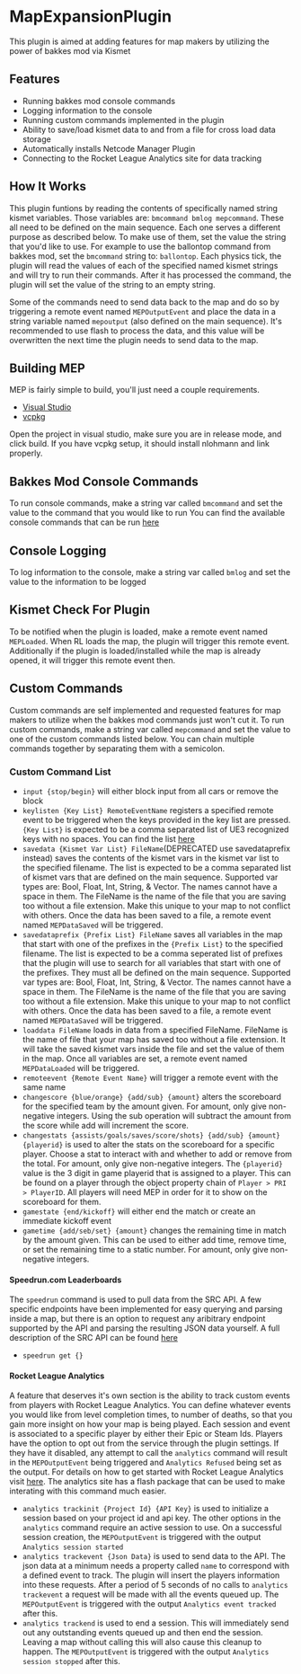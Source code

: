 # MapExpansionPlugin
This plugin is aimed at adding features for map makers by utilizing the power of bakkes mod via Kismet

## Features
- Running bakkes mod console commands
- Logging information to the console
- Running custom commands implemented in the plugin
- Ability to save/load kismet data to and from a file for cross load data storage
- Automatically installs Netcode Manager Plugin
- Connecting to the Rocket League Analytics site for data tracking

## How It Works
This plugin funtions by reading the contents of specifically named string kismet variables. Those variables are: `bmcommand bmlog mepcommand`. These all need to be defined on the main sequence. Each one serves a different purpose as described below. To make use of them, set the value the string that you'd like to use. For example to use the ballontop command from bakkes mod, set the `bmcommand` string to: `ballontop`. Each physics tick, the plugin will read the values of each of the specified named kismet strings and will try to run their commands. After it has processed the command, the plugin will set the value of the string to an empty string. 

Some of the commands need to send data back to the map and do so by triggering a remote event named `MEPOutputEvent` and place the data in a string variable named `mepoutput` (also defined on the main sequence). It's recommended to use flash to process the data, and this value will be overwritten the next time the plugin needs to send data to the map.

## Building MEP
MEP is fairly simple to build, you'll just need a couple requirements.
- [Visual Studio](https://visualstudio.microsoft.com/)
- [vcpkg](https://learn.microsoft.com/en-us/vcpkg/get_started/get-started-msbuild?pivots=shell-powershell) 

Open the project in visual studio, make sure you are in release mode, and click build. If you have vcpkg setup, it should install nlohmann and link properly.

## Bakkes Mod Console Commands
To run console commands, make a string var called `bmcommand` and set the value to the command that you would like to run
You can find the available console commands that can be run [here](https://bakkesmod.fandom.com/wiki/Category:Console_commands)

## Console Logging
To log information to the console, make a string var called `bmlog` and set the value to the information to be logged

## Kismet Check For Plugin
To be notified when the plugin is loaded, make a remote event named `MEPLoaded`. When RL loads the map, the plugin will trigger this remote event. Additionally if the plugin is loaded/installed while the map is already opened, it will trigger this remote event then.

## Custom Commands
Custom commands are self implemented and requested features for map makers to utilize when the bakkes mod commands just won't cut it.
To run custom commands, make a string var called `mepcommand` and set the value to one of the custom commands listed below. You can chain multiple commands together by separating them with a semicolon.

### Custom Command List
- `input {stop/begin}` will either block input from all cars or remove the block
- `keylisten {Key List} RemoteEventName` registers a specified remote event to be triggered when the keys provided in the key list are pressed. `{Key List}` is expected to be a comma separated list of UE3 recognized keys with no spaces. You can find the list [here](https://docs.unrealengine.com/udk/Three/KeyBinds.html)
- `savedata {Kismet Var List} FileName`(DEPRECATED use savedataprefix instead) saves the contents of the kismet vars in the kismet var list to the specified filename. The list is expected to be a comma separated list of kismet vars that are defined on the main sequence. Supported var types are: Bool, Float, Int, String, & Vector. The names cannot have a space in them. The FileName is the name of the file that you are saving too without a file extension. Make this unique to your map to not conflict with others. Once the data has been saved to a file, a remote event named `MEPDataSaved` will be triggered.
- `savedataprefix {Prefix List} FileName` saves all variables in the map that start with one of the prefixes in the `{Prefix List}` to the specified filename. The list is expected to be a comma seperated list of prefixes that the plugin will use to search for all variables that start with one of the prefixes. They must all be defined on the main sequence. Supported var types are: Bool, Float, Int, String, & Vector. The names cannot have a space in them. The FileName is the name of the file that you are saving too without a file extension. Make this unique to your map to not conflict with others. Once the data has been saved to a file, a remote event named `MEPDataSaved` will be triggered.
- `loaddata FileName` loads in data from a specified FileName. FileName is the name of file that your map has saved too without a file extension. It will take the saved kismet vars inside the file and set the value of them in the map. Once all variables are set, a remote event named `MEPDataLoaded` will be triggered.
- `remoteevent {Remote Event Name}` will trigger a remote event with the same name
- `changescore {blue/orange} {add/sub} {amount}` alters the scoreboard for the specified team by the amount given. For amount, only give non-negative integers. Using the sub operation will subtract the amount from the score while add will increment the score.
- `changestats {assists/goals/saves/score/shots} {add/sub} {amount} {playerid}` is used to alter the stats on the scoreboard for a specific player. Choose a stat to interact with and whether to add or remove from the total. For amount, only give non-negative integers. The `{playerid}` value is the 3 digit in game playerid that is assigned to a player. This can be found on a player through the object property chain of `Player > PRI > PlayerID`. All players will need MEP in order for it to show on the scoreboard for them.
- `gamestate {end/kickoff}` will either end the match or create an immediate kickoff event
- `gametime {add/seb/set} {amount}` changes the remaining time in match by the amount given. This can be used to either add time, remove time, or set the remaining time to a static number. For amount, only give non-negative integers.
#### Speedrun.com Leaderboards
The `speedrun` command is used to pull data from the SRC API. A few specific endpoints have been implemented for easy querying and parsing inside a map, but there is an option to request any aribitrary endpoint supported by the API and parsing the resulting JSON data yourself. A full description of the SRC API can be found [here](https://github.com/speedruncomorg/api)
- `speedrun get {}`
#### Rocket League Analytics
A feature that deserves it's own section is the ability to track custom events from players with Rocket League Analytics. You can define whatever events you would like from level completion times, to number of deaths, so that you gain more insight on how your map is being played. Each session and event is associated to a specific player by either their Epic or Steam Ids. Players have the option to opt out from the service through the plugin settings. If they have it disabled, any attempt to call the `analytics` command will result in the `MEPOutputEvent` being triggered and `Analytics Refused` being set as the output. For details on how to get started with Rocket League Analytics visit [here](https://analytics.rocketleaguemapmaking.com/). The analytics site has a flash package that can be used to make interating with this command much easier.
- `analytics trackinit {Project Id} {API Key}` is used to initialize a session based on your project id and api key. The other options in the `analytics` command require an active session to use. On a successful session creation, the `MEPOutputEvent` is triggered with the output `Analytics session started`
- `analytics trackevent {Json Data}` is used to send data to the API. The json data at a minimum needs a property called `name` to correspond with a defined event to track. The plugin will insert the players information into these requests. After a period of 5 seconds of no calls to `analytics trackevent` a request will be made with all the events queued up. The `MEPOutputEvent` is triggered with the output `Analytics event tracked` after this.
- `analytics trackend` is used to end a session. This will immediately send out any outstanding events queued up and then end the session. Leaving a map without calling this will also cause this cleanup to happen. The `MEPOutputEvent` is triggered with the output `Analytics session stopped` after this.
